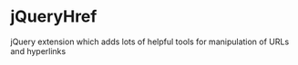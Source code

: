 # jQueryHref
jQuery extension which adds lots of helpful tools for manipulation of URLs and hyperlinks
